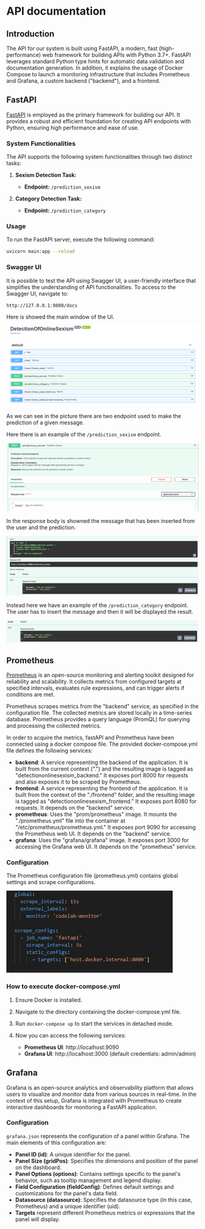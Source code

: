 # API documentation

## Introduction

The API for our system is built using FastAPI, a modern, fast (high-performance) web framework for building APIs with Python 3.7+. FastAPI leverages standard Python type hints for automatic data validation and documentation generation.
In addition, it explains the usage of Docker Compose to launch a monitoring infrastructure that includes Prometheus and Grafana, a custom backend ("backend"), and a frontend.

## FastAPI

[FastAPI](https://fastapi.tiangolo.com/) is employed as the primary framework for building our API. It provides a robust and efficient foundation for creating API endpoints with Python, ensuring high performance and ease of use.

### System Functionalities

The API supports the following system functionalities through two distinct tasks:

1. **Sexism Detection Task:**
   - **Endpoint:** `/prediction_sexism`

2. **Category Detection Task:**
   - **Endpoint:** `/prediction_category`

### Usage

To run the FastAPI server, execute the following command:

```bash
uvicorn main:app --reload
```
### Swagger UI
It is possible to test the API  using Swagger UI, a user-friendly interface that simplifies the understanding of API functionalities. To access to the Swagger UI, navigate to:

```bash
http://127.0.0.1:8000/docs
```
Here is showed the main window of the UI.

![SwaggerUI](../../references/images_doc/SwaggerUI.png)

As we can see in the picture there are two endpoint used to make the prediction of a given message. 

Here there is an example of the `/prediction_sexism` endpoint.

![Sexism1](../../references/images_doc/Sexism1.png)

In the response body is showned the message that has been inserted from the user and the prediction.

![Sexism2](../../references/images_doc/Sexism2.png)

Instead here we have an example  of the `/prediction_category` endpoint. The user has to insert the message and then it will be displayed the result.

![Category1](../../references/images_doc/Category1.png)


## Prometheus

[Prometheus](https://prometheus.io/) is an open-source monitoring and alerting toolkit designed for reliability and scalability. It collects metrics from configured targets at specified intervals, evaluates rule expressions, and can trigger alerts if conditions are met.

Prometheus scrapes metrics from the "backend" service, as specified in the configuration file. The collected metrics are stored locally in a time-series database.
Prometheus provides a query language (PromQL) for querying and processing the collected metrics.

In order to acquire the metrics, fastAPI and Prometheus have been connected using a docker compose file.
The provided docker-compose.yml file defines the following services:
-  **backend**: A service representing the backend of the application. It is built from the current context (".") and the resulting image is tagged as "detectiononlinesexism_backend." It exposes port 8000 for requests and also exposes it to be scraped by Prometheus.
-  **frontend**: A service representing the frontend of the application. It is built from the context of the "./frontend" folder, and the resulting image is tagged as "detectiononlinesexism_frontend." It exposes port 8080 for requests. It depends on the "backend" service.
-  **prometheus**: Uses the "prom/prometheus" image. It mounts the "./prometheus.yml" file into the container at "/etc/prometheus/prometheus.yml." It exposes port 9090 for accessing the Prometheus web UI. It depends on the "backend" service.
-  **grafana**: Uses the "grafana/grafana" image. It exposes port 3000 for accessing the Grafana web UI. It depends on the "prometheus" service.

### Configuration
The Prometheus configuration file (prometheus.yml) contains global settings and scrape configurations.

![Prometheus_configuration](../../references/images_doc/prometheus_configuration.png)

### How to execute docker-compose.yml

1. Ensure Docker is installed.
2. Navigate to the directory containing the docker-compose.yml file.
3. Run `docker-compose up` to start the services in detached mode.
4. Now you can access the following services:

   -  **Prometheus UI**: http://localhost:9090
   -  **Grafana UI**: http://localhost:3000 (default credentials: admin/admin)

## Grafana
Grafana is an open-source analytics and observability platform that allows users to visualize and monitor data from various sources in real-time. In the context of this setup, Grafana is integrated with Prometheus to create interactive dashboards for monitoring a FastAPI application.

### Configuration
`grafana.json` represents the configuration of a panel within Grafana. The main elements of this configuration are:

-  **Panel ID (id)**: A unique identifier for the panel.
-  **Panel Size (gridPos)**: Specifies the dimensions and position of the panel on the dashboard.
-  **Panel Options (options)**: Contains settings specific to the panel's behavior, such as tooltip management and legend display.
-  **Field Configuration (fieldConfig)**: Defines default settings and customizations for the panel's data field.
-  **Datasource (datasource)**: Specifies the datasource type (in this case, Prometheus) and a unique identifier (uid).
-  **Targets** represent different Prometheus metrics or expressions that the panel will display.